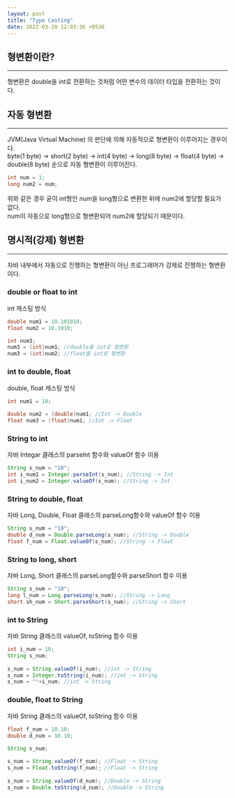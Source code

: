 ```yaml
---
layout: post
title: "Type Casting"
date: 2022-03-20 12:03:36 +0530
---
```


## 형변환이란?
***

 형변환은 double을 int로 전환하는 것처럼 어떤 변수의 데이터 타입을 전환하는 것이다. 

## 자동 형변환
***

JVM(Java Virtual Machine) 의 판단에 의해 자동적으로 형변환이 이루어지는 경우이다.  
byte(1 byte) → short(2 byte) → int(4 byte) → long(8 byte) → float(4 byte) → double(8 byte) 순으로 자동 형변환이 이루어진다.

```java
int num = 1;
long num2 = num;
```

위와 같은 경우 굳이 int형인 num을 long형으로 변환한 뒤에 num2에 할당할 필요가 없다.  
num이 자동으로 long형으로 형변환되어 num2에 할당되기 때문이다.

## 명시적(강제) 형변환
***

자바 내부에서 자동으로 진행하는 형변환이 아닌 프로그래머가 강제로 진행하는 형변환이다.

### double or float to int  
int 캐스팅 방식

```java
double num1 = 10.101010;
float num2 = 10.1010;

int num3;
num3 = (int)num1; //double을 int로 형변환
num3 = (int)num2; //float를 int로 형변환
```

### int to double, float
double, float 캐스팅 방식

```java
int num1 = 10;
	
double num2 = (double)num1; //Int -> Double
float num3 = (float)num1; //Int -> Float
```

### String to int

자바 Integar 클래스의 parseInt 함수와 valueOf 함수 이용

```java
String s_num = "10";
int i_num1 = Integer.parseInt(s_num); //String -> Int 
int i_num2 = Integer.valueOf(s_num); //String -> Int
```

### String to double, float

자바 Long, Double, Float 클래스의 parseLong함수와 valueOf 함수 이용

```java
String s_num = "10";
double d_num = Double.parseLong(s_num); //String -> Double
float f_num = Float.valueOf(s_num); //String -> Float
```

### String to long, short

자바 Long, Short 클래스의 parseLong함수와 parseShort 함수 이용

```java
String s_num = "10";
long l_num = Long.parseLong(s_num); //String -> Long
short sh_num = Short.parseShort(s_num); //String -> Short
```

### int to String

자바 String 클래스의 valueOf, toString 함수 이용

```java
int i_num = 10;
String s_num;
		
s_num = String.valueOf(i_num); //int -> String
s_num = Integer.toString(i_num); //int -> String
s_num = ""+i_num; //int -> String
```

### double, float to String

자바 String 클래스의 valueOf, toString 함수 이용

```java
float f_num = 10.10;
double d_num = 10.10;
		
String s_num;

s_num = String.valueOf(f_num); //Float -> String
s_num = Float.toString(f_num); //Float -> String
		
s_num = String.valueOf(d_num); //Double -> String
s_num = Double.toString(d_num); //Double -> String 
```






